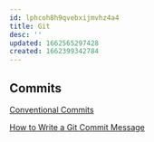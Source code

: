 ```yaml
---
id: lphcoh8h9qvebxijmvhz4a4
title: Git
desc: ''
updated: 1662565297428
created: 1662399342784
---
```


## Commits

[Conventional Commits](https://www.conventionalcommits.org/en/v1.0.0/)

[How to Write a Git Commit Message](https://cbea.ms/git-commit/#seven-rules)